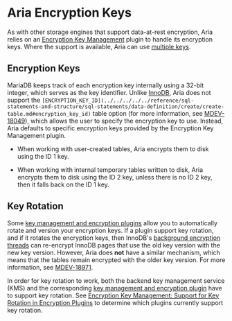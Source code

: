 
# Aria Encryption Keys


As with other storage engines that support data-at-rest encryption, Aria relies on an [Encryption Key Management](../key-management-and-encryption-plugins/README.md) plugin to handle its encryption keys. Where the support is available, Aria can use [multiple keys](../key-management-and-encryption-plugins/encryption-key-management.md#using-multiple-encryption-keys).


## Encryption Keys


MariaDB keeps track of each encryption key internally using a 32-bit integer, which serves as the key identifier. Unlike [InnoDB](../innodb-encryption/README.md), Aria does not support the `[ENCRYPTION_KEY_ID](../../../../../reference/sql-statements-and-structure/sql-statements/data-definition/create/create-table.md#encryption_key_id)` table option (for more information, see [MDEV-18049](https://jira.mariadb.org/browse/MDEV-18049)), which allows the user to specify the encryption key to use. Instead, Aria defaults to specific encryption keys provided by the Encryption Key Management plugin.


* When working with user-created tables, Aria encrypts them to disk using the ID 1 key.


* When working with internal temporary tables written to disk, Aria encrypts them to disk using the ID 2 key, unless there is no ID 2 key, then it falls back on the ID 1 key.


## Key Rotation


Some [key management and encryption plugins](../key-management-and-encryption-plugins/encryption-key-management.md) allow you to automatically rotate and version your encryption keys. If a plugin support key rotation, and if it rotates the encryption keys, then InnoDB's [background encryption threads](../innodb-encryption/innodb-background-encryption-threads.md) can re-encrypt InnoDB pages that use the old key version with the new key version. However, Aria does **not** have a similar mechanism, which means that the tables remain encrypted with the older key version. For more information, see [MDEV-18971](https://jira.mariadb.org/browse/MDEV-18971).


In order for key rotation to work, both the backend key management service (KMS) and the corresponding [key management and encryption plugin](../key-management-and-encryption-plugins/encryption-key-management.md) have to support key rotation. See [Encryption Key Management: Support for Key Rotation in Encryption Plugins](../key-management-and-encryption-plugins/encryption-key-management.md#support-for-key-rotation-in-encryption-plugins) to determine which plugins currently support key rotation.

